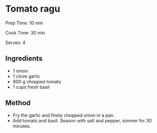 # Tomato ragu

Prep Time: 10 min

Cook Time: 30 min

Serves: 4

## Ingredients

- 1 onion
- 1 clove garlic
- 800 g chopped tomato
- 1 cups fresh basil

## Method

- Fry the garlic and finely chopped onion in a pan.
- Add tomato and basil. Season with salt and pepper, simmer for 30 minutes.
